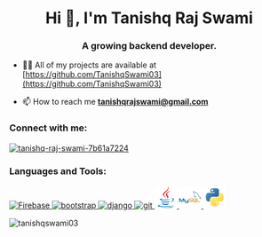<h1 align="center">Hi 👋, I'm Tanishq Raj Swami</h1>
<h3 align="center">A growing backend developer.</h3>

- 👨‍💻 All of my projects are available at [https://github.com/TanishqSwami03](https://github.com/TanishqSwami03)

- 📫 How to reach me **tanishqrajswami@gmail.com**

<h3 align="left">Connect with me:</h3>
<p align="left">
<!-- <a href="https://twitter.com/tanishqrs" target="blank"><img align="center" src="https://raw.githubusercontent.com/rahuldkjain/github-profile-readme-generator/master/src/images/icons/Social/twitter.svg" alt="tanishqrs" height="30" width="40" /></a> -->
<a href="https://linkedin.com/in/tanishq-raj-swami-7b61a7224" target="blank">
  <img align="center" src="https://raw.githubusercontent.com/rahuldkjain/github-profile-readme-generator/master/src/images/icons/Social/linked-in-alt.svg" alt="tanishq-raj-swami-7b61a7224" height="30" width="40" />
</a>

</p>

<h3 align="left">Languages and Tools:</h3>
<p align="left"> 
  <a href="https://firebase.google.com/" target="_blank" rel="noreferrer"> 
    <img src="https://firebase.google.com/static/images/brand-guidelines/logo-vertical.png" alt="Firebase" width="40" height="40"/> 
  </a> 
  <a href="https://getbootstrap.com" target="_blank" rel="noreferrer"> 
    <img src="https://studyopedia.com/wp-content/uploads/2022/10/bootstrap-stack.png" alt="bootstrap" width="40" height="40"/> 
  </a> 
  <a href="https://www.djangoproject.com/" target="_blank" rel="noreferrer"> 
    <img src="https://cdn.worldvectorlogo.com/logos/django.svg" alt="django" width="40" height="40"/> 
  </a> 
  <a href="https://git-scm.com/" target="_blank" rel="noreferrer"> 
    <img src="https://www.vectorlogo.zone/logos/git-scm/git-scm-icon.svg" alt="git" width="40" height="40"/> 
  </a> 
  <a href="https://www.java.com" target="_blank" rel="noreferrer"> 
    <img src="https://raw.githubusercontent.com/devicons/devicon/master/icons/java/java-original.svg" alt="java" width="40" height="40"/> 
  </a> 
  <a href="https://www.mysql.com/" target="_blank" rel="noreferrer"> 
    <img src="https://raw.githubusercontent.com/devicons/devicon/master/icons/mysql/mysql-original-wordmark.svg" alt="mysql" width="40" height="40"/> 
  </a> 
  <a href="https://www.python.org" target="_blank" rel="noreferrer"> 
    <img src="https://raw.githubusercontent.com/devicons/devicon/master/icons/python/python-original.svg" alt="python" width="40" height="40"/> 
  </a> 
</p>

<p><img align="center" src="https://github-readme-stats.vercel.app/api/top-langs?username=tanishqswami03&show_icons=true&locale=en&layout=compact" alt="tanishqswami03" /></p>
